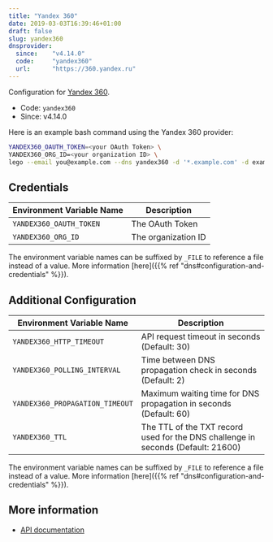 ```yaml
---
title: "Yandex 360"
date: 2019-03-03T16:39:46+01:00
draft: false
slug: yandex360
dnsprovider:
  since:    "v4.14.0"
  code:     "yandex360"
  url:      "https://360.yandex.ru"
---
```


<!-- THIS DOCUMENTATION IS AUTO-GENERATED. PLEASE DO NOT EDIT. -->
<!-- providers/dns/yandex360/yandex360.toml -->
<!-- THIS DOCUMENTATION IS AUTO-GENERATED. PLEASE DO NOT EDIT. -->


Configuration for [Yandex 360](https://360.yandex.ru).


<!--more-->

- Code: `yandex360`
- Since: v4.14.0


Here is an example bash command using the Yandex 360 provider:

```bash
YANDEX360_OAUTH_TOKEN=<your OAuth Token> \
YANDEX360_ORG_ID=<your organization ID> \
lego --email you@example.com --dns yandex360 -d '*.example.com' -d example.com run
```




## Credentials

| Environment Variable Name | Description |
|-----------------------|-------------|
| `YANDEX360_OAUTH_TOKEN` | The OAuth Token |
| `YANDEX360_ORG_ID` | The organization ID |

The environment variable names can be suffixed by `_FILE` to reference a file instead of a value.
More information [here]({{% ref "dns#configuration-and-credentials" %}}).


## Additional Configuration

| Environment Variable Name | Description |
|--------------------------------|-------------|
| `YANDEX360_HTTP_TIMEOUT` | API request timeout in seconds (Default: 30) |
| `YANDEX360_POLLING_INTERVAL` | Time between DNS propagation check in seconds (Default: 2) |
| `YANDEX360_PROPAGATION_TIMEOUT` | Maximum waiting time for DNS propagation in seconds (Default: 60) |
| `YANDEX360_TTL` | The TTL of the TXT record used for the DNS challenge in seconds (Default: 21600) |

The environment variable names can be suffixed by `_FILE` to reference a file instead of a value.
More information [here]({{% ref "dns#configuration-and-credentials" %}}).




## More information

- [API documentation](https://yandex.ru/dev/api360/doc/ref/DomainDNSService.html)

<!-- THIS DOCUMENTATION IS AUTO-GENERATED. PLEASE DO NOT EDIT. -->
<!-- providers/dns/yandex360/yandex360.toml -->
<!-- THIS DOCUMENTATION IS AUTO-GENERATED. PLEASE DO NOT EDIT. -->
